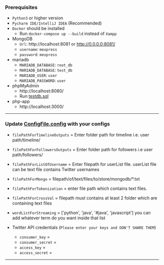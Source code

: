 ### Prerequisites

- `Python3` or higher version
- `Pycharm IDE/IntelliJ IDEA` (Recommended)
- `Docker` should be installed
    - Run `docker-compose up --build` instead of `Xampp`
- MongoDB
    - `Url`: http://localhost:8081 or http://0.0.0.0:8081/
    - `username`: `mexpress`
    - `password`: `mexpress`
- mariadb
    - `MARIADB_DATABASE`: `root_db`
    - `MARIADB_DATABASE`: `test_db`
    - `MARIADB_USER`: `user`
    - `MARIADB_PASSWORD`: `user`
- phpMyAdmin
    - http://localhost:8080/
    - Run [testdb.sql](db_scripts/testdb.sql)
- php-app
    - http://localhost:3000/

---

### Update [ConfigFile.config](d_c_f/config/ConfigFile.config) with your configs

- `filePathForTimelineOutputs` = Enter folder path for timeline i.e. user path/timeline/
- `filePathForFollowersOutputs` = Enter folder path for followers i.e user path/followers/
- `filePathForListOfUsername` = Enter filepath for userList file. userList file can be text file contains Twitter
  usernames
- `filePathForMongo` = filepath/of/text/files/to/store/mongodb/*.txt
- `filePathForTokenization` = enter file path which contains text files.
- `filePathForCrossVal` = filepath must contains at least 2 folder which are containing text files
- `wordListForStreaming` = ['python', 'java', '#java', 'javascript'] you can add whatever term do you want inside that
  list

- Twitter API credentials (`Please enter your keys and DON'T SHARE THEM`)
    * `consumer_key` =
    * `consumer_secret` =
    * `access_key` =
    * `access_secret` =

---
